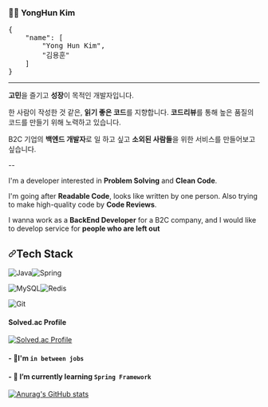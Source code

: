<h3>🧑‍💻</g-emoji> YongHun Kim </h3>
<div class="highlight highlight-source-js position-relative"><pre><span class="pl-kos">{</span>
    <span class="pl-s">"name"</span>: <span class="pl-kos">[</span>
        <span class="pl-s">"Yong Hun Kim"</span><span class="pl-kos">,</span>
        <span class="pl-s">"김용훈"</span>
    <span class="pl-kos">]</span>
<span class="pl-kos">}</span></pre><div class="zeroclipboard-container position-absolute right-0 top-0">
    <clipboard-copy aria-label="Copy" class="ClipboardButton btn js-clipboard-copy m-2 p-0 tooltipped-no-delay" data-copy-feedback="Copied!" data-tooltip-direction="w" value="{
    &quot;name&quot;: [
        &quot;Yong Hun Kim&quot;,
        &quot;김용훈&quot;
    ]
}
" tabindex="0" role="button">
    </clipboard-copy>
  </div></div>
<hr>
<p><strong>고민</strong>을 즐기고 <strong>성장</strong>이 목적인 개발자입니다.</p>
<p>한 사람이 작성한 것 같은, <strong>읽기 좋은 코드</strong>를 지향합니다. <strong>코드리뷰</strong>를 통해 높은 품질의 코드를 만들기 위해 노력하고 있습니다.</p>
<p>B2C 기업의 <strong>백엔드 개발자</strong>로 일 하고 싶고 <strong>소외된 사람들</strong>을 위한 서비스를 만들어보고 싶습니다.</p>
<p>--</p>
<p>I'm a developer interested in <strong>Problem Solving</strong> and <strong>Clean Code</strong>.</p>
<p>I'm going after <strong>Readable Code</strong>, looks like written by one person. Also trying to make high-quality code by <strong>Code Reviews</strong>.</p>
<p>I wanna work as a <strong>BackEnd Developer</strong> for a B2C company, and I would like to develop service for <strong>people who are left out</strong></p>
<h2><a id="user-content-tech-stack" class="anchor" aria-hidden="true" href="#tech-stack"><svg class="octicon octicon-link" viewBox="0 0 16 16" version="1.1" width="16" height="16" aria-hidden="true"><path fill-rule="evenodd" d="M7.775 3.275a.75.75 0 001.06 1.06l1.25-1.25a2 2 0 112.83 2.83l-2.5 2.5a2 2 0 01-2.83 0 .75.75 0 00-1.06 1.06 3.5 3.5 0 004.95 0l2.5-2.5a3.5 3.5 0 00-4.95-4.95l-1.25 1.25zm-4.69 9.64a2 2 0 010-2.83l2.5-2.5a2 2 0 012.83 0 .75.75 0 001.06-1.06 3.5 3.5 0 00-4.95 0l-2.5 2.5a3.5 3.5 0 004.95 4.95l1.25-1.25a.75.75 0 00-1.06-1.06l-1.25 1.25a2 2 0 01-2.83 0z"></path></svg></a>Tech Stack</h2>
<p><img alt="Java" src="https://camo.githubusercontent.com/771cc18a712bf9edb0925a86164c34b0d803c4d9177dd4467eff7b777109c723/68747470733a2f2f696d672e736869656c64732e696f2f62616467652f4a6176612d4544384230303f7374796c653d666f722d7468652d6261646765266c6f676f3d6a617661266c6f676f436f6c6f723d7768697465" data-canonical-src="https://img.shields.io/badge/Java-ED8B00?style=for-the-badge&amp;logo=java&amp;logoColor=white" style="max-width: 100%;"><img alt="Spring" src="https://camo.githubusercontent.com/4bde567a4772f994f22418e4505a1ac8dc6e6219100251aa79b7279e02c8bb07/68747470733a2f2f696d672e736869656c64732e696f2f62616467652f537072696e672d3644423333463f7374796c653d666f722d7468652d6261646765266c6f676f3d737072696e67266c6f676f436f6c6f723d7768697465" data-canonical-src="https://img.shields.io/badge/Spring-6DB33F?style=for-the-badge&amp;logo=spring&amp;logoColor=white" style="max-width: 100%;"></p>
<p><img alt="MySQL" src="https://camo.githubusercontent.com/b026880cd2af4c10f5d48e01086806a149c17920752901de911cfa33c094bb9a/68747470733a2f2f696d672e736869656c64732e696f2f62616467652f4d7953514c2d3337373641423f7374796c653d666f722d7468652d6261646765266c6f676f3d6d7973716c266c6f676f436f6c6f723d7768697465" data-canonical-src="https://img.shields.io/badge/MySQL-3776AB?style=for-the-badge&amp;logo=mysql&amp;logoColor=white" style="max-width: 100%;"><img alt="Redis" src="https://camo.githubusercontent.com/16c5d674d150e47e77738a333e74716023295715c956aaf84615cef3f50675ed/68747470733a2f2f696d672e736869656c64732e696f2f62616467652f72656469732d2532334444303033312e7376673f267374796c653d666f722d7468652d6261646765266c6f676f3d7265646973266c6f676f436f6c6f723d7768697465" data-canonical-src="https://img.shields.io/badge/redis-%23DD0031.svg?&amp;style=for-the-badge&amp;logo=redis&amp;logoColor=white" style="max-width: 100%;"></p>
<p><img alt="Git" src="https://camo.githubusercontent.com/bd2bd127c104ba5c98bb12c70801b075aee1f040009089510f69554300e7ff41/68747470733a2f2f696d672e736869656c64732e696f2f62616467652f4769742d4630353033323f7374796c653d666f722d7468652d6261646765266c6f676f3d676974266c6f676f436f6c6f723d7768697465" data-canonical-src="https://img.shields.io/badge/Git-F05032?style=for-the-badge&amp;logo=git&amp;logoColor=white" style="max-width: 100%;"></p>
<h4>Solved.ac Profile</h4>

[![Solved.ac Profile](http://mazassumnida.wtf/api/v2/generate_badge?boj=greenboy94)](https://solved.ac/greenboy94/)

<h4> - <g-emoji class="g-emoji" alias="telescope" fallback-src="https://github.githubassets.com/images/icons/emoji/unicode/1f52d.png">🔭</g-emoji>I'm <code>in between jobs</code></h4>
<h4> - <g-emoji class="g-emoji" alias="seedling" fallback-src="https://github.githubassets.com/images/icons/emoji/unicode/1f331.png">🌱</g-emoji> I’m currently learning <code>Spring Framework</code></h4>

[![Anurag's GitHub stats](https://github-readme-stats.vercel.app/api?username=4BMe&count_private=true&show_icons=true&theme=dracula)](https://github.com/anuraghazra/github-readme-stats)
